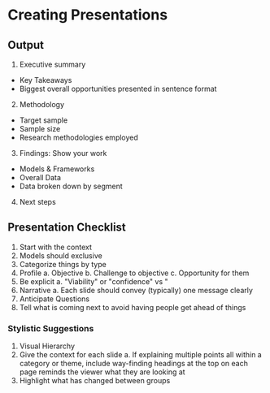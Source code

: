 # Creating Presentations
## Output
1. Executive summary
  + Key Takeaways
  + Biggest overall opportunities presented in sentence format
2. Methodology
  + Target sample
  + Sample size
  + Research methodologies employed
3. Findings: Show your work
  + Models & Frameworks
  + Overall Data
  + Data broken down by segment
4. Next steps
## Presentation Checklist
1. Start with the context
2. Models should exclusive
3. Categorize things by type    
4. Profile
a. Objective
b. Challenge to objective
c. Opportunity for them
5. Be explicit
a. "Viability" or "confidence" vs "
6. Narrative
a. Each slide should convey (typically) one message clearly
7. Anticipate Questions
8. Tell what is coming next to avoid having people get ahead of things
### Stylistic Suggestions
1. Visual Hierarchy
2. Give the context for each slide
a. If explaining multiple points all within a category or theme, include way-finding headings at the top on each page reminds the viewer what they are looking at
3. Highlight what has changed between groups
